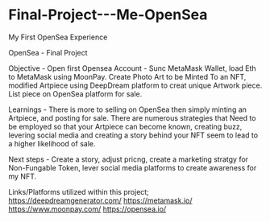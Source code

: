 # Final-Project---Me-OpenSea
My First OpenSea Experience

OpenSea - Final Project

Objective - Open first Opensea Account - Sunc MetaMask Wallet, load Eth to MetaMask using MoonPay. Create Photo Art to be Minted 
To an NFT, modified Artpiece using DeepDream platform to creat unique Artwork piece.  List piece on OpenSea platform for sale.

Learnings - There is more to selling on OpenSea then simply minting an Artpiece, and posting for sale.  There are numerous strategies that
Need to be employed so that your Artpiece can become known, creating buzz, levering social media and creating a story behind 
your NFT seem to lead to a higher likelihood of sale.

Next steps - Create a story, adjust pricng, create a marketing stratgy for Non-Fungable Token, lever social media platforms to create awareness for my NFT.  

Links/Platforms utilized within this project;
    https://deepdreamgenerator.com/
    https://metamask.io/
    https://www.moonpay.com/
    https://opensea.io/
